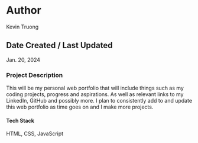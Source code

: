 # Author

Kevin Truong

## Date Created / Last Updated

Jan. 20, 2024

### Project Description

This will be my personal web portfolio that will include things such as my coding projects, progress and aspirations. As well as relevant links to my LinkedIn, GitHub and possibly more. I plan to consistently add to and update this web portfolio as time goes on and I make more projects.

#### Tech Stack

HTML, CSS, JavaScript

